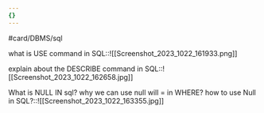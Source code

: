 ```yaml
---
{}
---
```


#card/DBMS/sql

what is USE command in SQL::![[Screenshot_2023_1022_161933.png]] <!--SR:!2023-11-12,14,290-->


explain about the DESCRIBE command in SQL::![[Screenshot_2023_1022_162658.jpg]] <!--SR:!2023-11-12,14,290-->

What is NULL IN sql?  why we can use null will = in WHERE? how to use Null in SQL?::![[Screenshot_2023_1022_163355.jpg]] <!--SR:!2023-11-15,17,290-->

